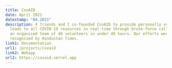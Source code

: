```yaml
---
title: CovAID
date: April 2021
datestamp: "04.2021"
description: 4 friends and I co-founded CovAID to provide personally verified
  leads to all COVID-19 resources in real-time through brute-force calling with
  an organised team of 40 volunteers in under 48 hours. Our efforts were
  recognised by Hindustan Times.
link1: Documentation
url1: /projects/covaid
link2: Webapp
url2: https://covaid.vercel.app
---
```

